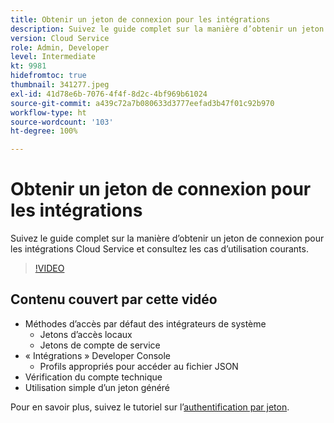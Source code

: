 ```yaml
---
title: Obtenir un jeton de connexion pour les intégrations
description: Suivez le guide complet sur la manière d’obtenir un jeton de connexion pour les intégrations Cloud Service et consultez les cas d’utilisation courants.
version: Cloud Service
role: Admin, Developer
level: Intermediate
kt: 9981
hidefromtoc: true
thumbnail: 341277.jpeg
exl-id: 41d78e6b-7076-4f4f-8d2c-4bf969b61024
source-git-commit: a439c72a7b080633d3777eefad3b47f01c92b970
workflow-type: ht
source-wordcount: '103'
ht-degree: 100%

---
```


# Obtenir un jeton de connexion pour les intégrations

Suivez le guide complet sur la manière d’obtenir un jeton de connexion pour les intégrations Cloud Service et consultez les cas d’utilisation courants.

>[!VIDEO](https://video.tv.adobe.com/v/341277?quality=12&learn=on)

## Contenu couvert par cette vidéo

+ Méthodes d’accès par défaut des intégrateurs de système
   + Jetons d’accès locaux
   + Jetons de compte de service
+ « Intégrations » Developer Console
   + Profils appropriés pour accéder au fichier JSON
+ Vérification du compte technique
+ Utilisation simple d’un jeton généré

Pour en savoir plus, suivez le tutoriel sur l’[authentification par jeton](/help/headless-tutorial/authentication/overview.md).
